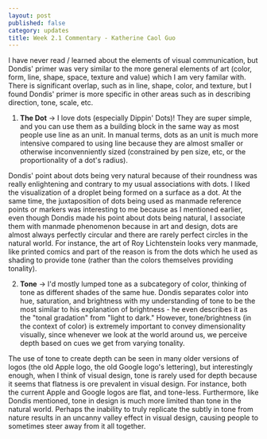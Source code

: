 ```yaml
---
layout: post
published: false
category: updates
title: Week 2.1 Commentary - Katherine Caol Guo
---
```

I have never read / learned about the elements of visual communication, but Dondis' primer was very similar to the more general elements of art (color, form, line, shape, space, texture and value) which I am very familar with. There is significant overlap, such as in line, shape, color, and texture, but I found Dondis' primer is more specific in other areas such as in describing direction, tone, scale, etc. 

1. **The Dot** → I love dots (especially Dippin' Dots)! They are super simple, and you can use them as a building block in the same way as most people use line as an unit. In manual terms, dots as an unit is much more intensive compared to using line because they are almost smaller or otherwise inconvenniently sized (constrained by pen size, etc, or the proportionality of a dot's radius).

Dondis' point about dots being very natural because of their roundness was really enlightening and contrary to my usual associations with dots. I liked the visualization of a droplet being formed on a surface as a dot. At the same time, the juxtaposition of dots being used as manmade reference points or markers was interesting to me because as I mentioned earlier, even though Dondis made his point about dots being natural, I associate them with manmade phenomenon because in art and design, dots are almost always perfectly circular and there are rarely perfect circles in the natural world. For instance, the art of Roy Lichtenstein looks very manmade, like printed comics and part of the reason is from the dots which he used as shading to provide tone (rather than the colors themselves providing tonality).

2. **Tone** → I'd mostly lumped tone as a subcategory of color, thinking of tone as different shades of the same hue. Dondis separates color into hue, saturation, and brightness with my understanding of tone to be the most similar to his explanation of brightness - he even describes it as the "tonal gradation" from "light to dark." However, tone/brightness (in the context of color) is extremely important to convey dimensionality visually, since whenever we look at the world around us, we perceive depth based on cues we get from varying tonality. 

The use of tone to create depth can be seen in many older versions of logos (the old Apple logo, the old Google logo's lettering), but interestingly enough, when I think of visual design, tone is rarely used for depth because it seems that flatness is ore prevalent in visual design. For instance, both the current Apple and Google logos are flat, and tone-less. Furthermore, like Dondis mentioned, tone in design is much more limited than tone in the natural world. Perhaps the inability to truly replicate the subtly in tone from nature results in an uncanny valley effect in visual design, causing people to sometimes steer away from it all together. 

